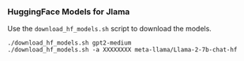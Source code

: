 ### HuggingFace Models for Jlama

Use the `download_hf_models.sh` script to download the models.

```shell
./download_hf_models.sh gpt2-medium
./download_hf_models.sh -a XXXXXXXX meta-llama/Llama-2-7b-chat-hf
```
